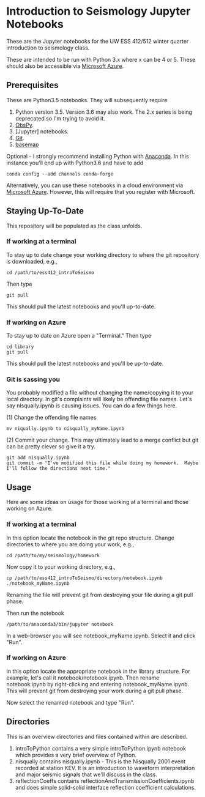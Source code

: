 # Introduction to Seismology Jupyter Notebooks

These are the Jupyter notebooks for the UW ESS 412/512 winter quarter introduction to seismology class.

These are intended to be run with Python 3.x where x can be 4 or 5.  These should also be accessible via [Microsoft Azure](https://notebooks.azure.com).

## Prerequisites

These are Python3.5 notebooks.  They will subsequently require

1. Python version 3.5.  Version 3.6 may also work.  The 2.x series is being deprecated so I'm trying to avoid it.
2. [ObsPy](https://github.com/obspy/obspy/wiki).
3. [Jupyter] notebooks.
4. [Git](https://git-scm.com/).
5. [basemap](https://matplotlib.org/basemap/)

Optional - I strongly recommend installing Python with [Anaconda](https://conda.io/docs/user-guide/install/index.html).  In this instance you'll end up with Python3.6 and have to add

    conda config --add channels conda-forge

Alternatively, you can use these notebooks in a cloud environment via [Microsoft Azure](https://notebooks.azure.com).  However, this will require that you register with Microsoft.

## Staying Up-To-Date

This repository will be populated as the class unfolds.

### If working at a terminal

To stay up to date change your working directory to where the git repository is downloaded, e.g.,

    cd /path/to/ess412_introToSeismo

Then type

    git pull

This should pull the latest notebooks and you'll up-to-date.  

### If working on Azure

To stay up to date on Azure open a "Terminal."  Then type

    cd library
    git pull

This should pull the latest notebooks and you'll be up-to-date. 

### Git is sassing you

You probably modified a file without changing the name/copying it to your local directory.  In git's complaints will likely be offending file names.  Let's say nisqually.ipynb is causing issues.  You can do a few things here.

(1)  Change the offending file names

    mv niqually.ipynb to nisqually_myName.ipynb

(2)  Commit your change.  This may ultimately lead to a merge conflict but git can be pretty clever so give it a try.

    git add nisqually.ipynb
    git commit -m "I've modified this file while doing my homework.  Maybe I'll follow the directions next time."

## Usage

Here are some ideas on usage for those working at a terminal and those working on Azure.

### If working at a terminal

In this option locate the notebook in the git repo structure.  Change directories to where you are doing your work, e.g.,

    cd /path/to/my/seismology/homework

Now copy it to your working directory, e.g., 

    cp /path/to/ess412_introToSeismo/directory/notebook.ipynb ./notebook_myName.ipynb

Renaming the file will prevent git from destroying your file during a git pull phase. 

Then run the notebook

    /path/to/anaconda3/bin/jupyter notebook

In a web-browser you will see notebook\_myName.ipynb.  Select it and click "Run".

### If working on Azure

In this option locate the appropriate notebook in the library structure.  For example, let's call it notebook/notebook.ipynb.  Then rename notebook.ipynb by right-clicking and entering notebook\_myName.ipynb.  This will prevent git from destroying your work during a git pull phase.

Now select the renamed notebook and type "Run".

## Directories

This is an overview directories and files contained within are described.

1. introToPython contains a very simple introToPython.ipynb notebook which provides a very brief overview of Python.
2. nisqually contains nisqually.ipynb - This is the Nisqually 2001 event recorded at station KEV.  It is an introduction to waveform interpretation and major seismic signals that we'll discuss in the class. 
3. reflectionCoeffs contains reflectionAndTransmissionCoefficients.ipynb and does simple solid-solid interface reflection coefficient calculations.

